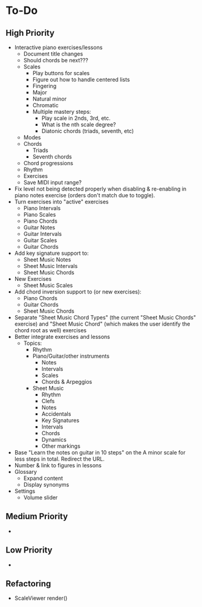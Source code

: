 # To-Do
## High Priority
* Interactive piano exercises/lessons
  * Document title changes
  * Should chords be next???
  * Scales
    * Play buttons for scales
    * Figure out how to handle centered lists
    * Fingering
    * Major
    * Natural minor
    * Chromatic
    * Multiple mastery steps:
      * Play scale in 2nds, 3rd, etc.
      * What is the nth scale degree?
      * Diatonic chords (triads, seventh, etc)
  * Modes
  * Chords
    * Triads
    * Seventh chords
  * Chord progressions
  * Rhythm
  * Exercises
  * Save MIDI input range?
* Fix level not being detected properly when disabling & re-enabling in piano notes exercise (orders don't match due to toggle).
* Turn exercises into "active" exercises
  * Piano Intervals
  * Piano Scales
  * Piano Chords
  * Guitar Notes
  * Guitar Intervals
  * Guitar Scales
  * Guitar Chords
* Add key signature support to:
  * Sheet Music Notes
  * Sheet Music Intervals
  * Sheet Music Chords
* New Exercises
  * Sheet Music Scales
* Add chord inversion support to (or new exercises):
  * Piano Chords
  * Guitar Chords
  * Sheet Music Chords
* Separate "Sheet Music Chord Types" (the current "Sheet Music Chords" exercise) and "Sheet Music Chord" (which makes the user identify the chord root as well) exercises
* Better integrate exercises and lessons
  * Topics:
    * Rhythm
    * Piano/Guitar/other instruments
      * Notes
      * Intervals
      * Scales
      * Chords & Arpeggios
    * Sheet Music
      * Rhythm
      * Clefs
      * Notes
      * Accidentals
      * Key Signatures
      * Intervals
      * Chords
      * Dynamics
      * Other markings
* Base "Learn the notes on guitar in 10 steps" on the A minor scale for less steps in total. Redirect the URL.
* Number & link to figures in lessons
* Glossary
  * Expand content
  * Display synonyms
* Settings
  * Volume slider
## Medium Priority
* 
## Low Priority
* 
## Refactoring
* ScaleViewer render()